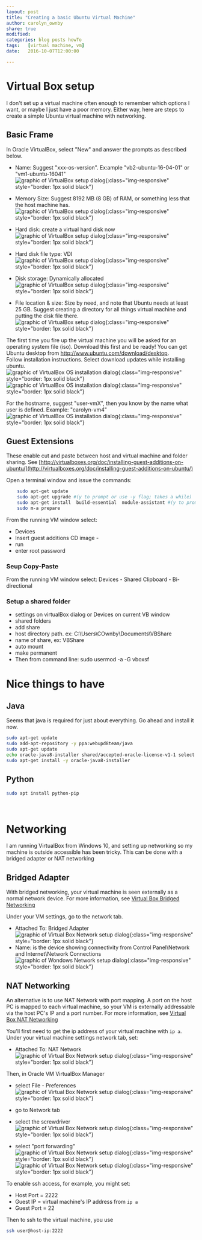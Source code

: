 ```yaml
---
layout: post
title: "Creating a basic Ubuntu Virtual Machine"
author: carolyn_ownby
share: true
modified:
categories: blog posts howTo
tags:	[virtual machine, vm]
date:   2016-10-07T12:00:00

---
```



# Virtual Box setup

I don't set up a virtual machine often enough to remember which options I want, or maybe I just have a poor memory.  Either way, here are steps to create a simple Ubuntu virtual machine with networking.

## Basic Frame


In Oracle VirtualBox, select "New" and answer the prompts as described below.

* Name: Suggest "xxx-os-version". Ex:ample "vb2-ubuntu-16-04-01" or "vm1-ubuntu-16041"
<br /> ![graphic of VirtualBox setup dialog](https://github.com/Archethought/Archethought.github.io/blob/master/images/posts/VM-name.png?raw=true){:class="img-responsive" style="border: 1px solid black"}

* Memory Size: Suggest 8192 MB (8 GB) of RAM, or something less that the host machine has.
<br /> ![graphic of VirtualBox setup dialog](https://github.com/Archethought/Archethought.github.io/blob/master/images/posts/VM-ram.png?raw=true){:class="img-responsive" style="border: 1px solid black"}

* Hard disk: create a virtual hard disk now
<br /> ![graphic of VirtualBox setup dialog](https://github.com/Archethought/Archethought.github.io/blob/master/images/posts/VM-disk.png?raw=true){:class="img-responsive" style="border: 1px solid black"}

* Hard disk file type: VDI
<br /> ![graphic of VirtualBox setup dialog](https://github.com/Archethought/Archethought.github.io/blob/master/images/posts/VM-diskType.png?raw=true){:class="img-responsive" style="border: 1px solid black"}

* Disk storage: Dynamically allocated
<br /> ![graphic of VirtualBox setup dialog](https://github.com/Archethought/Archethought.github.io/blob/master/images/posts/VM-diskStorage.png?raw=true){:class="img-responsive" style="border: 1px solid black"}

* File location & size: Size by need, and note that Ubuntu needs at least 25 GB. Suggest creating a directory for all things virtual machine and putting the disk file there.
<br /> ![graphic of VirtualBox setup dialog](https://github.com/Archethought/Archethought.github.io/blob/master/images/posts/VM-diskStorage.png?raw=true){:class="img-responsive" style="border: 1px solid black"}


The first time you fire up the virtual machine you will be asked for an operating system file (iso). Download this first and be ready! You can get Ubuntu desktop from http://www.ubuntu.com/download/desktop.  
Follow installation instructions.
Select download updates while installing ubuntu.
<br /> 
![graphic of VirtualBox OS installation dialog](https://github.com/Archethought/Archethought.github.io/blob/master/images/posts/VM-installOS1.png?raw=true){:class="img-responsive" style="border: 1px solid black"}
![graphic of VirtualBox OS installation dialog](https://github.com/Archethought/Archethought.github.io/blob/master/images/posts/VM-installOS2.png?raw=true){:class="img-responsive" style="border: 1px solid black"}

For the hostname, suggest "user-vmX", then you know by the name what user is defined. Example: "carolyn-vm4"
<br /> 
![graphic of VirtualBox OS installation dialog](https://github.com/Archethought/Archethought.github.io/blob/master/images/posts/VM-installOS3.png?raw=true){:class="img-responsive" style="border: 1px solid black"}

## Guest Extensions
These enable cut and paste between host and virtual machine and folder sharing. See 
[http://virtualboxes.org/doc/installing-guest-additions-on-ubuntu/](http://virtualboxes.org/doc/installing-guest-additions-on-ubuntu/)

Open a terminal window and issue the commands:

~~~ bash
	sudo apt-get update
	sudo apt-get upgrade #(y to prompt or use -y flag; takes a while)
	sudo apt-get install  build-essential  module-assistant #(y to prompt)
	sudo m-a prepare
~~~ 
	
From the running VM window select: 

 * Devices
 * Insert guest additions CD image - 
 * run
 * enter root password

### Seup Copy-Paste
From the running VM window select: Devices - Shared Clipboard - Bi-directional

### Setup a shared folder

* settings on virtualBox dialog or Devices  on current VB window
* shared folders
* add share
* host directory path. ex: C:\Users\COwnby\Documents\VBShare
* name of share, ex: VBShare
* auto mount
* make permanent
* Then from command line: sudo usermod -a -G vboxsf <username>

# Nice things to have

## Java
Seems that java is required for just about everything. Go ahead and install it now.

~~~ bash
sudo apt-get update
sudo add-apt-repository -y ppa:webupd8team/java
sudo apt-get update
echo oracle-java8-installer shared/accepted-oracle-license-v1-1 select true | /usr/bin/debconf-set-selections
sudo apt-get install -y oracle-java8-installer
~~~ 

## Python

~~~ bash
sudo apt install python-pip
~~~ 
<br /> 
	
# Networking
I am running VirtualBox from Windows 10, and setting up networking so my machine is outside accessible has been tricky. This can be done with a bridged adapter or NAT networking

## Bridged Adapter 
With bridged networking, your virtual machine is seen externally as a normal network device.
For more information, see [Virtual Box Bridged Networking](https://www.virtualbox.org/manual/ch06.html#network_bridged)

Under your VM settings, go to the network tab.

* Attached To: Bridged Adapter
 <br /> ![graphic of Virtual Box Network setup dialog](https://github.com/Archethought/Archethought.github.io/blob/master/images/posts/VM-networkBA1.png?raw=true){:class="img-responsive" style="border: 1px solid black"}
* Name: is the device showing connectivity from Control Panel\Network and Internet\Network Connections
 <br /> ![graphic of Wondows Network setup dialog](https://github.com/Archethought/Archethought.github.io/blob/master/images/posts/VM-networkBA2.png?raw=true){:class="img-responsive" style="border: 1px solid black"}

##  NAT Networking
An alternative is to use NAT Network with port mapping. A port on the host PC is mapped to each virtual machine, so your VM is externally addressable via the host PC's IP and a port number.
For more information, see [Virtual Box NAT Networking](https://www.virtualbox.org/manual/ch06.html#network_nat)

You'll first need to get the ip address of your virtual machine with `ip a`.
Under your virtual machine settings network tab, set:

* Attached To: NAT Network
<br /> ![graphic of Virtual Box Network setup dialog](https://github.com/Archethought/Archethought.github.io/blob/master/images/posts/VM-networkNat0.png?raw=true){:class="img-responsive" style="border: 1px solid black"}

Then, in Oracle VM VirtualBox Manager 

* select File - Preferences
<br /> ![graphic of Virtual Box Network setup dialog](https://github.com/Archethought/Archethought.github.io/blob/master/images/posts/VM-networkNat1.png?raw=true){:class="img-responsive" style="border: 1px solid black"}

* go to Network tab
* select the screwdriver
<br /> ![graphic of Virtual Box Network setup dialog](https://github.com/Archethought/Archethought.github.io/blob/master/images/posts/VM-networkNat2.png?raw=true){:class="img-responsive" style="border: 1px solid black"}

* select "port forwarding"
<br /> ![graphic of Virtual Box Network setup dialog](https://github.com/Archethought/Archethought.github.io/blob/master/images/posts/VM-networkNat3.png?raw=true){:class="img-responsive" style="border: 1px solid black"}
![graphic of Virtual Box Network setup dialog](https://github.com/Archethought/Archethought.github.io/blob/master/images/posts/VM-networkNat4-portRules.png?raw=true){:class="img-responsive" style="border: 1px solid black"}

To enable ssh access, for example, you might set:

* Host Port = 2222
* Guest IP = virtual machine's IP address from `ip a`
* Guest Port = 22

Then to ssh to the virtual machine, you use

~~~ bash
ssh user@host-ip:2222
~~~ 


